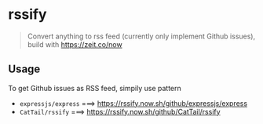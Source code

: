 # rssify
> Convert anything to rss feed (currently only implement Github issues), build with https://zeit.co/now

## Usage

To get Github issues as RSS feed, simpily use pattern

* `expressjs/express` ===> https://rssify.now.sh/github/expressjs/express
* `CatTail/rssify` ===> https://rssify.now.sh/github/CatTail/rssify
